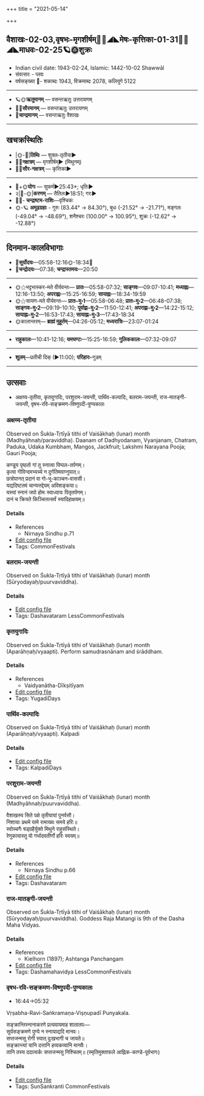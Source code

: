 +++
title = "2021-05-14"

+++
## वैशाखः-02-03,वृषभः-मृगशीर्षम्🌛🌌◢◣मेषः-कृत्तिका-01-31🌌🌞◢◣माधवः-02-25🪐🌞शुक्रः
- Indian civil date: 1943-02-24, Islamic: 1442-10-02 Shawwāl
- संवत्सरः - प्लवः
- वर्षसङ्ख्या 🌛- शकाब्दः 1943, विक्रमाब्दः 2078, कलियुगे 5122
___________________
- 🪐🌞**ऋतुमानम्** — वसन्तऋतुः उत्तरायणम्
- 🌌🌞**सौरमानम्** — वसन्तऋतुः उत्तरायणम्
- 🌛**चान्द्रमानम्** — वसन्तऋतुः वैशाखः
___________________


## खचक्रस्थितिः
- |🌞-🌛|**तिथिः** — शुक्ल-तृतीया►  
- 🌌🌛**नक्षत्रम्** — मृगशीर्षम्► (मिथुनम्)  
- 🌌🌞**सौर-नक्षत्रम्** — कृत्तिका►  
___________________
- 🌛+🌞**योगः** — सुकर्म►25:43*; धृतिः►  
- २|🌛-🌞|**करणम्** — तैतिलः►18:51; गरः►  
- 🌌🌛- **चन्द्राष्टम-राशिः**—वृश्चिकः  
- 🌞-🪐 **अमूढग्रहाः** - गुरुः (83.44° → 84.30°), बुधः (-21.52° → -21.71°), मङ्गलः (-49.04° → -48.69°), शनैश्चरः (100.00° → 100.95°), शुक्रः (-12.62° → -12.88°)
___________________


## दिनमान-कालविभागाः
- 🌅**सूर्योदयः**—05:58-12:16🌞️-18:34🌇  
- 🌛**चन्द्रोदयः**—07:38; **चन्द्रास्तमयः**—20:50  
___________________
- 🌞⚝भट्टभास्कर-मते वीर्यवन्तः— **प्रातः**—05:58-07:32; **साङ्गवः**—09:07-10:41; **मध्याह्नः**—12:16-13:50; **अपराह्णः**—15:25-16:59; **सायाह्नः**—18:34-19:59  
- 🌞⚝सायण-मते वीर्यवन्तः— **प्रातः-मु॰1**—05:58-06:48; **प्रातः-मु॰2**—06:48-07:38; **साङ्गवः-मु॰2**—09:19-10:10; **पूर्वाह्णः-मु॰2**—11:50-12:41; **अपराह्णः-मु॰2**—14:22-15:12; **सायाह्नः-मु॰2**—16:53-17:43; **सायाह्नः-मु॰3**—17:43-18:34  
- 🌞कालान्तरम्— **ब्राह्मं मुहूर्तम्**—04:26-05:12; **मध्यरात्रिः**—23:07-01:24  
___________________
- **राहुकालः**—10:41-12:16; **यमघण्टः**—15:25-16:59; **गुलिककालः**—07:32-09:07  
___________________
- **शूलम्**—प्रतीची दिक् (►11:00); **परिहारः**–गुडम्  
___________________

## उत्सवाः
- अक्षय्य-तृतीया, कृतयुगादिः, परशुराम-जयन्ती, पार्थिव-कल्पादिः, बलराम-जयन्ती, राज-मातङ्गी-जयन्ती, वृषभ-रवि-सङ्क्रमण-विष्णुपदी-पुण्यकालः
### अक्षय्य-तृतीया

Observed on Śukla-Tṛtīyā tithi of Vaiśākhaḥ (lunar) month (Madhyāhnaḥ/paraviddha). Daanam of Dadhyodanam, Vyanjanam, Chatram, Paduka, Udaka Kumbham, Mangos, Jackfruit; Lakshmi Narayana Pooja; Gauri Pooja;

कण्डूय पृष्ठतो गां तु स्नात्वा पिप्पल-तर्पणम्।  
कृत्वा गॊविन्दमभ्यर्च्य न दुर्गतिमवाप्नुयात्॥  
छत्रोपानत् प्रदानं वा गो-भू-काञ्चन-वाससी।  
यद्यदिष्टतमं चान्यत्तद्देयम् अविशङ्कया॥  
यस्यां स्नानं जपो होमः स्वाध्यायः पितृतर्पणम्।  
दानं च क्रियते किञ्चित्तत्सर्वं स्यादिहाक्षयम्॥



#### Details
- References
  - Nirnaya Sindhu p.71
- [Edit config file](https://github.com/jyotisham/adyatithi/tree/master/general/lunar_month/tithi/02/03/akSayya-tRtIyA.toml)
- Tags: CommonFestivals


### बलराम-जयन्ती

Observed on Śukla-Tṛtīyā tithi of Vaiśākhaḥ (lunar) month (Sūryodayaḥ/puurvaviddha). 

#### Details
- [Edit config file](https://github.com/jyotisham/adyatithi/tree/master/devatA/vaiShNava/lunar_month/tithi/02/03/balarAma~jayantI.toml)
- Tags: Dashavataram LessCommonFestivals


### कृतयुगादिः

Observed on Śukla-Tṛtīyā tithi of Vaiśākhaḥ (lunar) month (Aparāhṇaḥ/vyaapti). Perform samudrasnānam and śrāddham.

#### Details
- References
  - Vaidyanātha-Dīkṣitīyam
- [Edit config file](https://github.com/jyotisham/adyatithi/tree/master/time_focus/yugAdiH/lunar_month/tithi/02/03/kRtayugAdiH.toml)
- Tags: YugadiDays


### पार्थिव-कल्पादिः

Observed on Śukla-Tṛtīyā tithi of Vaiśākhaḥ (lunar) month (Aparāhṇaḥ/vyaapti). Kalpadi

#### Details
- [Edit config file](https://github.com/jyotisham/adyatithi/tree/master/time_focus/yugAdiH/lunar_month/tithi/02/03/pArthiva-kalpAdiH.toml)
- Tags: KalpadiDays


### परशुराम-जयन्ती

Observed on Śukla-Tṛtīyā tithi of Vaiśākhaḥ (lunar) month (Madhyāhnaḥ/puurvaviddha). 

वैशाखस्य सिते पक्षे तृतीयायां पुनर्वसौ।  
निशायाः प्रथमे यामे रामाख्यः समये हरिः॥  
स्वोच्चगैः षड्ग्रहैर्युक्ते मिथुने राहुसंस्थिते।  
रेणुकायास्तु यो गर्भादवतीर्णो हरिः स्वयम्॥



#### Details
- References
  - Nirnaya Sindhu p.66
- [Edit config file](https://github.com/jyotisham/adyatithi/tree/master/devatA/vaiShNava/lunar_month/tithi/02/03/parazurAma~jayantI.toml)
- Tags: Dashavataram


### राज-मातङ्गी-जयन्ती

Observed on Śukla-Tṛtīyā tithi of Vaiśākhaḥ (lunar) month (Sūryodayaḥ/puurvaviddha). Goddess Raja Matangi is 9th of the Dasha Maha Vidyas.

#### Details
- References
  - Kielhorn (1897); Ashtanga Panchangam
- [Edit config file](https://github.com/jyotisham/adyatithi/tree/master/devatA/shakti/lunar_month/tithi/02/03/rAja-mAtaGgI~jayantI.toml)
- Tags: Dashamahavidya LessCommonFestivals


### वृषभ-रवि-सङ्क्रमण-विष्णुपदी-पुण्यकालः
- 16:44→05:32

Vṛṣabha-Ravi-Saṅkramaṇa-Viṣṇupadī Punyakala.

सङ्क्रान्तिस्नानाकरणे प्रत्यवायमाह शातातपः—  
सूर्यसङ्क्रमणे पुण्ये न स्नायाद्यदि मानवः।  
सप्तजन्मसु रोगी स्यात् दुःखभागी च जायते॥  
सङ्क्रान्त्यां यानि दत्तानि हव्यकव्यानि मानवैः।  
तानि तस्य ददात्यर्कः सप्तजन्मसु निश्चितम्॥ (स्मृतिमुक्ताफले आह्निक-काण्डे-पूर्वभागः)



#### Details
- [Edit config file](https://github.com/jyotisham/adyatithi/tree/master/time_focus/sankrAnti/description_only/vRSabha-ravi-saGkramaNa-viSNupadI-puNyakAlaH.toml)
- Tags: SunSankranti CommonFestivals


